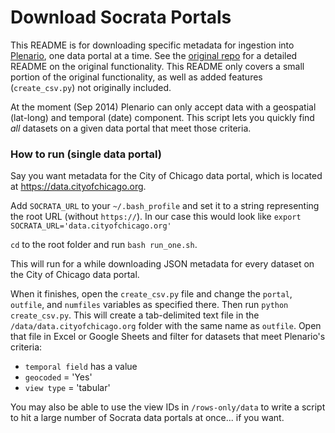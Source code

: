 Download Socrata Portals
======

This README is for downloading specific metadata for ingestion into [Plenario](https://github.com/UrbanCCD-UChicago/plenario), one data portal at a time. See the [original repo](https://github.com/tlevine/socrata-download) for a detailed README on the original functionality. This README only covers a small portion of the original functionality, as well as added features (`create_csv.py`) not originally included.

At the moment (Sep 2014) Plenario can only accept data with a geospatial (lat-long) and temporal (date) component. This script lets you quickly find *all* datasets on a given data portal that meet those criteria. 

### How to run (single data portal)

Say you want metadata for the City of Chicago data portal, which is located at <https://data.cityofchicago.org>. 

Add `SOCRATA_URL` to your `~/.bash_profile` and set it to a string representing the root URL (without `https://`). In our case this would look like 
`export SOCRATA_URL='data.cityofchicago.org'`

`cd` to the root folder and run `bash run_one.sh`.

This will run for a while downloading JSON metadata for every dataset on the City of Chicago data portal. 

When it finishes, open the `create_csv.py` file and change the `portal`, `outfile`, and `numfiles` variables as specified there. Then run `python create_csv.py`. This will create a tab-delimited text file in the `/data/data.cityofchicago.org` folder with the same name as `outfile`. Open that file in Excel or Google Sheets and filter for datasets that meet Plenario's criteria:

* `temporal field` has a value
* `geocoded` = 'Yes'
* `view type` = 'tabular'

You may also be able to use the view IDs in `/rows-only/data` to write a script to hit a large number of Socrata data portals at once... if you want. 